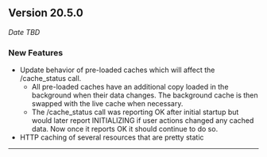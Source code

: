 
## Version 20.5.0
_Date TBD_

### New Features
* Update behavior of pre-loaded caches which will affect the /cache_status call.
  * All pre-loaded caches have an additional copy loaded in the background when their data changes. The background cache is then swapped with the live cache when necessary.
  * The /cache_status call was reporting OK after initial startup but would later report INITIALIZING if user actions changed any cached data. Now once it reports OK it should continue to do so.
* HTTP caching of several resources that are pretty static

---
